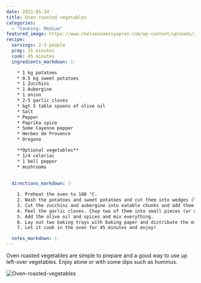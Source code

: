 ```yaml
---
date: 2021-05-24
title: Oven roasted vegetables
categories:
  - "Cooking: Medium"
featured_image: https://www.chelseasmessyapron.com/wp-content/uploads/2017/12/Holiday-Roasted-Veggies2.jpg
recipe:
  servings: 2-3 people
  prep: 25 minutes
  cook: 45 minutes
  ingredients_markdown: |-

    * 1 kg potatoes
    * 0.5 kg sweet potatoes
    * 1 Zucchini
    * 1 Aubergine
    * 1 onion
    * 2-5 garlic cloves
    * &gt 5 table spoons of olive oil
    * Salt
    * Pepper
    * Paprika spice
    * Some Cayenne pepper
    * Herbes de Provence
    * Oregano

    **Optional vegetables**
    * 1/4 celeriac
    * 1 bell pepper
    * mushrooms
   
  
  directions_markdown: |-

    1. Preheat the oven to 180 °C.
    2. Wash the potatoes and sweet potatoes and cut them into wedges (leave the skin on). Put them into a big pot.
    3. Cut the zucchini and aubergine into eatable chunks and add them to the mixture. Cut the onion into big rings and add it as well.
    4. Peel the garlic cloves. Chop two of them into small pieces (or use a garlic press) and if you like garlic, add the other cloves to the mixture as a whole.
    5. Add the olive oil and spices and mix everything.
    6. Lay out two baking trays with baking paper and distribute the mixture on them. 
    7. Let it cook in the oven for 45 minutes and enjoy!

  notes_markdown: |-
---
```


Oven roasted vegetables are simple to prepare and a good way to use up left-over vegetables. Enjoy alone or with some dips such as hummus.

![Oven-roasted-vegetables](https://www.chelseasmessyapron.com/wp-content/uploads/2017/12/Holiday-Roasted-Veggies2.jpg)